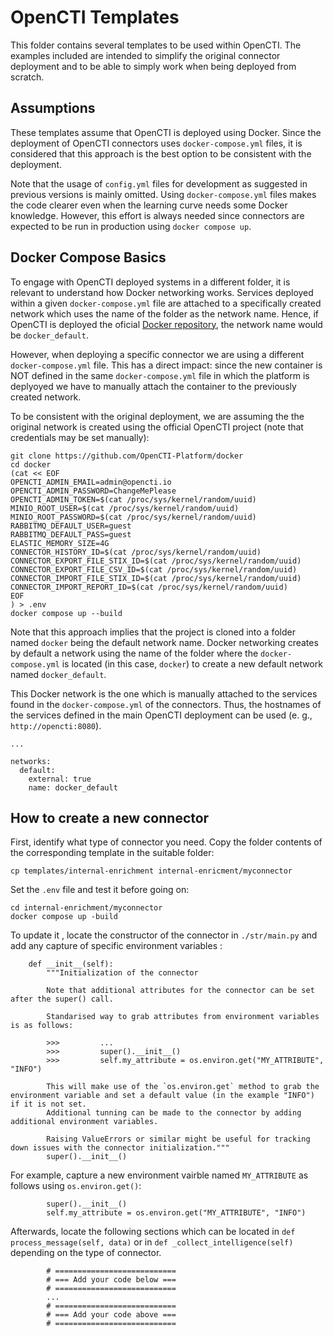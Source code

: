 # OpenCTI Templates

This folder contains several templates to be used within OpenCTI.
The examples included are intended to simplify the original connector deployment and to be able to simply work when being deployed from scratch.

## Assumptions

These templates assume that OpenCTI is deployed using Docker.
Since the deployment of OpenCTI connectors uses `docker-compose.yml` files, it is considered that this approach is the best option to be consistent with the deployment.

Note that the usage of `config.yml` files for development as suggested in previous versions is mainly omitted. 
Using `docker-compose.yml` files makes the code clearer even when the learning curve needs some Docker knowledge.
However, this effort is always needed since connectors are expected to be run in production using  `docker compose up`.

## Docker Compose Basics

To engage with OpenCTI deployed systems in a different folder, it is relevant to understand how Docker networking works.
Services deployed within a given `docker-compose.yml` file are attached to a specifically created network which uses the name of the folder as the network name.
Hence, if OpenCTI is deployed the oficial [Docker repository](https://github.com/opencti/docker), the network name would be `docker_default`. 

However, when deploying a specific connector we are using a different `docker-compose.yml` file. 
This has a direct impact: since the new container is NOT defined in the same `docker-compose.yml` file in which the platform is deplyoyed we have to manually attach the container to the previously created network.

To be consistent with the original deployment, we are assuming the the original network is created using the official OpenCTI project (note that credentials may be set manually):

```
git clone https://github.com/OpenCTI-Platform/docker
cd docker
(cat << EOF
OPENCTI_ADMIN_EMAIL=admin@opencti.io
OPENCTI_ADMIN_PASSWORD=ChangeMePlease
OPENCTI_ADMIN_TOKEN=$(cat /proc/sys/kernel/random/uuid)
MINIO_ROOT_USER=$(cat /proc/sys/kernel/random/uuid)
MINIO_ROOT_PASSWORD=$(cat /proc/sys/kernel/random/uuid)
RABBITMQ_DEFAULT_USER=guest
RABBITMQ_DEFAULT_PASS=guest
ELASTIC_MEMORY_SIZE=4G
CONNECTOR_HISTORY_ID=$(cat /proc/sys/kernel/random/uuid)
CONNECTOR_EXPORT_FILE_STIX_ID=$(cat /proc/sys/kernel/random/uuid)
CONNECTOR_EXPORT_FILE_CSV_ID=$(cat /proc/sys/kernel/random/uuid)
CONNECTOR_IMPORT_FILE_STIX_ID=$(cat /proc/sys/kernel/random/uuid)
CONNECTOR_IMPORT_REPORT_ID=$(cat /proc/sys/kernel/random/uuid)
EOF
) > .env
docker compose up --build 
```

Note that this approach implies that the project is cloned into a folder named `docker` being the default network name.
Docker networking creates by default a network using the name of the folder where the `docker-compose.yml` is located (in this case, `docker`) to create a new default network named `docker_default`.

This Docker network is the one which is manually attached to the services found in the `docker-compose.yml` of the connectors. 
Thus, the hostnames of the services defined in the main OpenCTI deployment can be used (e. g., `http://opencti:8080`).

```
...

networks:
  default:
    external: true
    name: docker_default
```

## How to create a new connector

First, identify what type of connector you need.
Copy the folder contents of the corresponding template in the suitable folder:

```
cp templates/internal-enrichment internal-enricment/myconnector
```

Set the `.env` file and test it before going on:

```
cd internal-enrichment/myconnector
docker compose up -build
```

To update it , locate the constructor of the connector in `./str/main.py` and add any capture of specific environment variables :

```
    def __init__(self):
        """Initialization of the connector
        
        Note that additional attributes for the connector can be set after the super() call.
        
        Standarised way to grab attributes from environment variables is as follows:
        
        >>>         ...
        >>>         super().__init__()
        >>>         self.my_attribute = os.environ.get("MY_ATTRIBUTE", "INFO")
        
        This will make use of the `os.environ.get` method to grab the environment variable and set a default value (in the example "INFO") if it is not set.
        Additional tunning can be made to the connector by adding additional environment variables.
        
        Raising ValueErrors or similar might be useful for tracking down issues with the connector initialization."""
        super().__init__()
```

For example, capture a new environment vairble named `MY_ATTRIBUTE` as follows using `os.environ.get()`:

```
        super().__init__()
        self.my_attribute = os.environ.get("MY_ATTRIBUTE", "INFO")
```

Afterwards, locate the following sections which can be located in `def process_message(self, data)` or in `def _collect_intelligence(self)` depending on the type of connector.

```
        # ===========================
        # === Add your code below ===
        # ===========================
        ...
        # ===========================
        # === Add your code above ===
        # ===========================
```